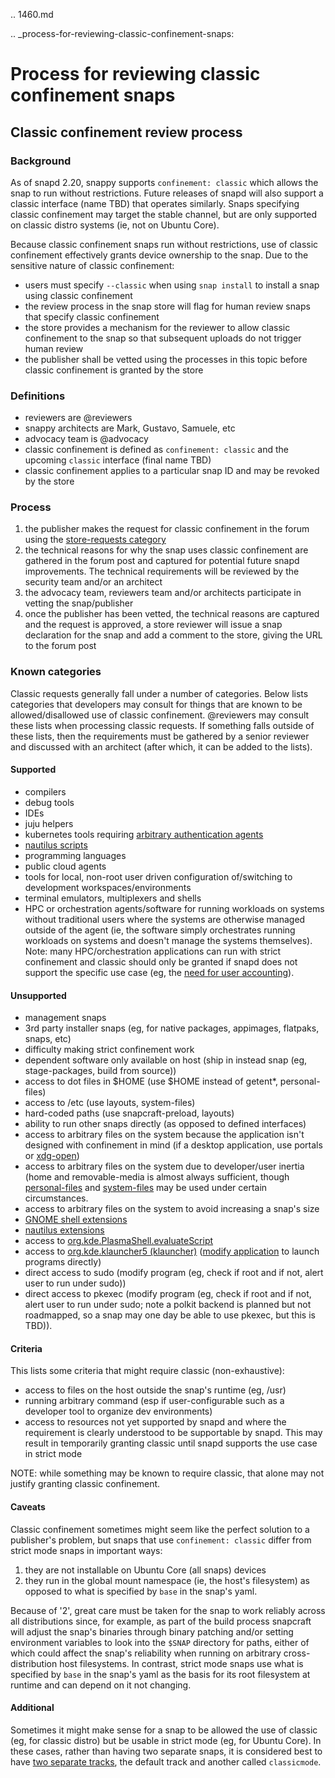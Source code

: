 .. 1460.md

.. _process-for-reviewing-classic-confinement-snaps:

# Process for reviewing classic confinement snaps

## Classic confinement review process

### Background
As of snapd 2.20, snappy supports `confinement: classic` which allows the snap to run without restrictions. Future releases of snapd will also support a classic interface (name TBD) that operates similarly. Snaps specifying classic confinement may target the stable channel, but are only supported on classic distro systems (ie, not on Ubuntu Core).

Because classic confinement snaps run without restrictions, use of classic confinement effectively grants device ownership to the snap. Due to the sensitive nature of classic confinement:

 * users must specify `--classic` when using `snap install` to install a snap using classic confinement
 * the review process in the snap store will flag for human review snaps that specify classic confinement
 * the store provides a mechanism for the reviewer to allow classic confinement to the snap so that subsequent uploads do not trigger human review
 * the publisher shall be vetted using the processes in this topic before classic confinement is granted by the store

### Definitions
 * reviewers are @reviewers
 * snappy architects are Mark, Gustavo, Samuele, etc
 * advocacy team is @advocacy
 * classic confinement is defined as `confinement: classic` and the upcoming `classic` interface (final name TBD)
 * classic confinement applies to a particular snap ID and may be revoked by the store

### Process
 1. the publisher makes the request for classic confinement in the forum using the [store-requests category](https://forum.snapcraft.io/c/store-requests)
 2. the technical reasons for why the snap uses classic confinement are gathered in the forum post and captured for potential future snapd improvements. The technical requirements will be reviewed by the security team and/or an architect
 3. the advocacy team, reviewers team and/or architects participate in vetting the snap/publisher
 4. once the publisher has been vetted, the technical reasons are captured and the request is approved, a store reviewer will issue a snap declaration for the snap and add a comment to the store, giving the URL to the forum post

### Known categories

Classic requests generally fall under a number of categories. Below lists categories that developers may consult for things that are known to be allowed/disallowed use of classic confinement. @reviewers may consult these lists when processing classic requests. If something falls outside of these lists, then the requirements must be gathered by a senior reviewer and discussed with an architect (after which, it can be added to the lists).

#### Supported
* compilers
* debug tools
* IDEs
* juju helpers
* kubernetes tools requiring [arbitrary authentication agents](https://forum.snapcraft.io/t/classic-confinement-for-kontena-lens/13729/18)
* [nautilus scripts](https://forum.snapcraft.io/t/synchrorep-need-classic-confinement/13347/8)
* programming languages
* public cloud agents
* tools for local, non-root user driven configuration of/switching to development workspaces/environments
* terminal emulators, multiplexers and shells
* HPC or orchestration agents/software for running workloads on systems without traditional users where the systems are otherwise managed outside of the agent (ie, the software simply orchestrates running workloads on systems and doesn't manage the systems themselves). Note: many HPC/orchestration applications can run with strict confinement and classic should only be granted if snapd does not support the specific use case (eg, the [need for user accounting](https://forum.snapcraft.io/t/request-for-classic-confinement-slurm/18309/11)).

#### Unsupported
* management snaps
* 3rd party installer snaps (eg, for native packages, appimages, flatpaks, snaps, etc)
* difficulty making strict confinement work
* dependent software only available on host (ship in instead snap (eg, stage-packages, build from source))
* access to dot files in $HOME (use $HOME instead of getent*, personal-files)
* access to /etc (use layouts, system-files)
* hard-coded paths (use snapcraft-preload, layouts)
* ability to run other snaps directly (as opposed to defined interfaces)
* access to arbitrary files on the system because the application isn't designed with confinement in mind (if a desktop application, use portals or [xdg-open](https://forum.snapcraft.io/t/allowing-xdg-open-to-open-files/3789/11))
* access to arbitrary files on the system due to developer/user inertia (home and removable-media is almost always sufficient, though [personal-files](https://forum.snapcraft.io/t/the-personal-files-interface/9357) and [system-files](https://forum.snapcraft.io/t/the-system-files-interface/9358) may be used under certain circumstances.
* access to arbitrary files on the system to avoid increasing a snap's size
* [GNOME shell extensions](https://forum.snapcraft.io/t/yaru-dark-theme-toggle-review-request/13169/7)
* [nautilus extensions](https://forum.snapcraft.io/t/synchrorep-need-classic-confinement/13347/8)
* access to [org.kde.PlasmaShell.evaluateScript](https://forum.snapcraft.io/t/issue-establishing-dbus-interface-with-org-kde-plasmashell/14908/4)
* access to [org.kde.klauncher5 (klauncher)](https://forum.snapcraft.io/t/18377) ([modify application](https://forum.snapcraft.io/t/18377/3) to launch programs directly)
* direct access to sudo (modify program (eg, check if root and if not, alert user to run under sudo))
* direct access to pkexec (modify program (eg, check if root and if not, alert user to run under sudo; note a polkit backend is planned but not roadmapped, so a snap may one day be able to use pkexec, but this is TBD)).

#### Criteria
This lists some criteria that might require classic (non-exhaustive):
* access to files on the host outside the snap's runtime (eg, /usr)
* running arbitrary command (esp if user-configurable such as a developer tool to organize dev environments)
* access to resources not yet supported by snapd and where the requirement is clearly understood to be supportable by snapd. This may result in temporarily granting classic until snapd supports the use case in strict mode

NOTE: while something may be known to require classic, that alone may not justify granting classic confinement.

#### Caveats
Classic confinement sometimes might seem like the perfect solution to a publisher's problem, but snaps that use `confinement: classic` differ from strict mode snaps in important ways:

1. they are not installable on Ubuntu Core (all snaps) devices
2. they run in the global mount namespace (ie, the host's filesystem) as opposed to what is specified by `base` in the snap's yaml.

Because of '2', great care must be taken for the snap to work reliably across all distributions since, for example, as part of the build process snapcraft will adjust the snap's binaries through binary patching and/or setting environment variables to look into the `$SNAP` directory for paths, either of which could affect the snap's reliability when running on arbitrary cross-distribution host filesystems. In contrast, strict mode snaps use what is specified by `base` in the snap's yaml as the basis for its root filesystem at runtime and can depend on it not changing.



#### Additional
Sometimes it might make sense for a snap to be allowed the use of classic (eg, for classic distro) but be usable in strict mode (eg, for Ubuntu Core). In these cases, rather than having two separate snaps, it is considered best to have [two separate tracks](https://forum.snapcraft.io/t/new-track-classic-request-for-the-nano-snap/10762/11), the default track and another called `classicmode`.